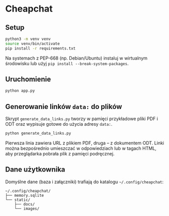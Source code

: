 # Cheapchat

## Setup

```bash
python3 -m venv venv
source venv/bin/activate
pip install -r requirements.txt
```

Na systemach z PEP-668 (np. Debian/Ubuntu) instaluj w wirtualnym środowisku lub użyj `pip install --break-system-packages`.

## Uruchomienie

```bash
python app.py
```

## Generowanie linków `data:` do plików

Skrypt `generate_data_links.py` tworzy w pamięci przykładowe pliki PDF i ODT oraz wypisuje gotowe do użycia adresy `data:`.

```bash
python generate_data_links.py
```

Pierwsza linia zawiera URL z plikiem PDF, druga – z dokumentem ODT. Linki można bezpośrednio umieszczać w odpowiedziach lub w tagach HTML, aby przeglądarka pobrała plik z pamięci podręcznej.

## Dane użytkownika

Domyślne dane (baza i załączniki) trafiają do katalogu `~/.config/cheapchat`:

```
~/.config/cheapchat/
├── memory.sqlite
└── static/
    ├── docs/
    └── images/
```
